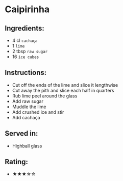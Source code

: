 # Caipirinha

## Ingredients:
- 4 cl `cachaça`
- 1 `lime`
- 2 tbsp `raw sugar`
- 16 `ice cubes`

## Instructions:
- Cut off the ends of the lime and slice it lengthwise
- Cut away the pith and slice each half in quarters
- Rub lime peel around the glass
- Add raw sugar
- Muddle the lime
- Add crushed ice and stir
- Add cachaça

## Served in:
- Highball glass

## Rating:
- ★★★☆☆